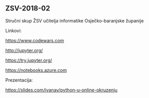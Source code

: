 ## ZSV-2018-02

Stručni skup ŽSV učitelja informatike Osječko-baranjske županije

Linkovi:

https://www.codewars.com

http://jupyter.org/

https://try.jupyter.org/

https://notebooks.azure.com

Prezentacija:

https://slides.com/ivanav/python-u-online-okruzenju

